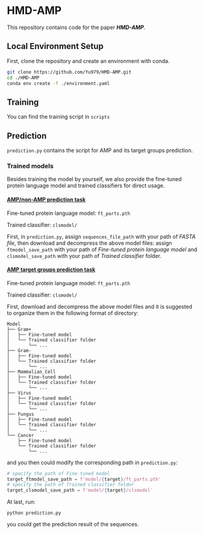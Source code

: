 # HMD-AMP


This repository contains code for the paper ***HMD-AMP***.





## Local Environment Setup

First, clone the repository and create an environment with conda.<br>

```bash
git clone https://github.com/Yu979/HMD-AMP.git
cd ./HMD-AMP
conda env create -f ./environment.yaml
```
<!--
## Data
The training data and test data can be obtained from our OSF project.
-->

## Training 
You can find the training script in `scripts`

## Prediction
`prediction.py` contains the script for AMP and its target groups prediction.

### Trained models
Besides training the model by yourself, we also provide the fine-tuned protein language model and trained classifiers for direct usage. 
#### [AMP/non-AMP prediction task](https://drive.google.com/file/d/1Z4IeD0rUfBtN4OwSh7S-2fJUCbk07qiA/view?usp=sharing)
Fine-tuned protein language model: `ft_parts.pth`

Trained classifier: `clsmodel/`

First, in `prediction.py`, assign `sequences_file_path` with your path of *FASTA file*, then download and decompress the above model files: assign `ftmodel_save_path` with your path of *Fine-tuned protein language model*
and `clsmodel_save_path` with your path of *Trained classifier* folder.


#### [AMP target groups prediction task](https://drive.google.com/file/d/199S59bh9KO9IPTmzOYOhd4t1NHN_zdcg/view?usp=sharing)

Fine-tuned protein language model: `ft_parts.pth`

Trained classifier: `clsmodel/`



First, download and decompress the above model files and it is suggested to organize them in the following format of directory:
```
Model
├── Gram+
│   ├── Fine-tuned model
│   └── Trained classifier folder
│       └── ...
├── Gram-
│   ├── Fine-tuned model
│   └── Trained classifier folder
│       └── ...
├── Mammalian_Cell
│   ├── Fine-tuned model
│   └── Trained classifier folder
│       └── ...
├── Virus
│   ├── Fine-tuned model
│   └── Trained classifier folder
│       └── ...
├── Fungus
│   ├── Fine-tuned model
│   └── Trained classifier folder
│       └── ...
└── Cancer
    ├── Fine-tuned model
    └── Trained classifier folder
        └── ...  
```
and you then could modify the corresponding path in `prediction.py`:
```python
# specify the path of Fine-tuned model
target_ftmodel_save_path = f'model/{target}/ft_parts.pth'
# specify the path of Trained classifier folder
target_clsmodel_save_path = f'model/{target}/clsmodel'
```

At last, run:
```
python prediction.py
```
you could get the prediction result of the sequences.
